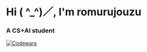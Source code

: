 <h1 align="left">Hi ( ^_^)／, I'm romurujouzu</h1>
<h3 align="left">A CS+AI student</h3>

[![Codewars](https://github.r2v.ch/codewars?user=romurujouzu&top_languages=true&hide_clan=true&theme=gradient)](https://www.codewars.com/users/romurujouzu)
